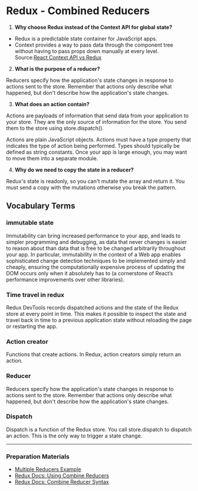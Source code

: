 # Redux - Combined Reducers
1. **Why choose Redux instead of the Context API for global state?**
- Redux is a predictable state container for JavaScript apps.
- Context provides a way to pass data through the component tree without having to pass props down manually at every level.
Source:[React Context API vs Redux](https://blog.softwaremill.com/react-context-api-vs-redux-the-eternal-dichotomy-24639907fc98)

2. **What is the purpose of a reducer?**

Reducers specify how the application's state changes in response to actions sent to the store. Remember that actions only describe what happened, but don't describe how the application's state changes.

3. **What does an action contain?**

Actions are payloads of information that send data from your application to your store. They are the only source of information for the store. You send them to the store using store.dispatch().

Actions are plain JavaScript objects. Actions must have a type property that indicates the type of action being performed. Types should typically be defined as string constants. Once your app is large enough, you may want to move them into a separate module.

4. **Why do we need to copy the state in a reducer?**

Redux's state is readonly, so you can't mutate the array and return it. You must send a copy with the mutations otherwise you break the pattern.

## Vocabulary Terms
### immutable state
Immutability can bring increased performance to your app, and leads to simpler programming and debugging, as data that never changes is easier to reason about than data that is free to be changed arbitrarily throughout your app. In particular, immutability in the context of a Web app enables sophisticated change detection techniques to be implemented simply and cheaply, ensuring the computationally expensive process of updating the DOM occurs only when it absolutely has to (a cornerstone of React’s performance improvements over other libraries).
### Time travel in redux
Redux DevTools records dispatched actions and the state of the Redux store at every point in time. This makes it possible to inspect the state and travel back in time to a previous application state without reloading the page or restarting the app.
### Action creator
Functions that create actions. In Redux, action creators simply return an action.
### Reducer
Reducers specify how the application's state changes in response to actions sent to the store. Remember that actions only describe what happened, but don't describe how the application's state changes.
### Dispatch
Dispatch is a function of the Redux store. You call store.dispatch to dispatch an action. This is the only way to trigger a state change.

----

### Preparation Materials
* [Multiple Reducers Example](https://www.youtube.com/watch?v=gBER4Or86hE)
* [Redux Docs: Using Combine Reducers](https://redux.js.org/recipes/structuring-reducers/using-combinereducers/)
* [Redux Docs: Combine Reducer Syntax](https://redux.js.org/api/combinereducers/)
